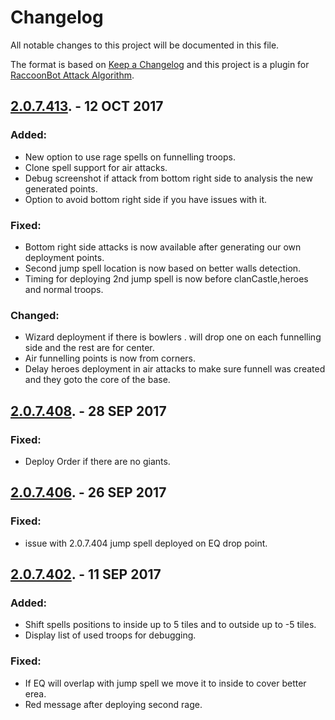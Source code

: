 # Changelog
All notable changes to this project will be documented in this file.

The format is based on [Keep a Changelog](http://keepachangelog.com/en/1.0.0/)
and this project is a plugin for [RaccoonBot Attack Algorithm](https://www.raccoonbot.com/forum/topic/24589-all-in-one-push-deploy/).

## [2.0.7.413](https://github.com/cobratst/GoblinKnifeDeployAddon/raw/master/AllInOnePushDeploy_2.0.7.413.zip). - 12 OCT 2017
### Added:
- New option to use rage spells on funnelling troops.
- Clone spell support for air attacks.
- Debug screenshot if attack from bottom right side to analysis the new generated points.
- Option to avoid bottom right side if you have issues with it.
### Fixed:
- Bottom right side attacks is now available after generating our own deployment points.
- Second jump spell location is now based on better walls detection.
- Timing for deploying 2nd jump spell is now before clanCastle,heroes and normal troops.
### Changed:
- Wizard deployment if there is bowlers . will drop one on each funnelling side and the rest are for center.
- Air funnelling points is now from corners.
- Delay heroes deployment in air attacks to make sure funnell was created and they goto the core of the base.

## [2.0.7.408](https://github.com/cobratst/GoblinKnifeDeployAddon/raw/master/AllInonePushDeploy_2.0.7.408.zip). - 28 SEP 2017
### Fixed:
- Deploy Order if there are no giants.

## [2.0.7.406](https://github.com/cobratst/GoblinKnifeDeployAddon/raw/master/AllInonePushDeploy_2.0.7.406.zip). - 26 SEP 2017
### Fixed:
- issue with 2.0.7.404 jump spell deployed on EQ drop point.

## [2.0.7.402](https://github.com/cobratst/GoblinKnifeDeployAddon/raw/master/AllInOnPushDeploy_2.0.7.402.zip). - 11 SEP 2017
### Added:
- Shift spells positions to inside up to 5 tiles and to outside up to -5 tiles.
- Display list of used troops for debugging.
### Fixed:
- If EQ will overlap with jump spell we move it to inside to cover better erea.
- Red message after deploying second rage.

